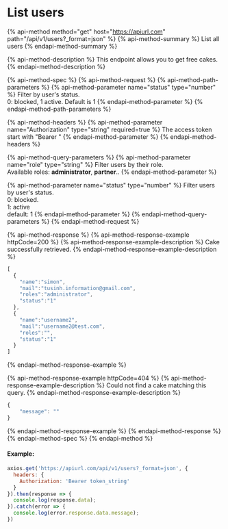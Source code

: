 # List users

{% api-method method="get" host="https://apiurl.com" path="/api/v1/users?\_format=json" %}
{% api-method-summary %}
List all users
{% endapi-method-summary %}

{% api-method-description %}
This endpoint allows you to get free cakes.
{% endapi-method-description %}

{% api-method-spec %}
{% api-method-request %}
{% api-method-path-parameters %}
{% api-method-parameter name="status" type="number" %}
Filter by user's status.  
0: blocked, 1 active. Default is 1
{% endapi-method-parameter %}
{% endapi-method-path-parameters %}

{% api-method-headers %}
{% api-method-parameter name="Authorization" type="string" required=true %}
The access token start with "Bearer "
{% endapi-method-parameter %}
{% endapi-method-headers %}

{% api-method-query-parameters %}
{% api-method-parameter name="role" type="string" %}
Filter users by their role.  
Available roles: **administrator**, **partner**..
{% endapi-method-parameter %}

{% api-method-parameter name="status" type="number" %}
Filter users by user's status.  
0: blocked.  
1: active  
default: 1
{% endapi-method-parameter %}
{% endapi-method-query-parameters %}
{% endapi-method-request %}

{% api-method-response %}
{% api-method-response-example httpCode=200 %}
{% api-method-response-example-description %}
Cake successfully retrieved.
{% endapi-method-response-example-description %}

```javascript
[
  {
    "name":"simon",
    "mail":"tusinh.information@gmail.com",
    "roles":"administrator",
    "status":"1"
  },
  {
    "name":"username2",
    "mail":"username2@test.com",
    "roles":"",
    "status":"1"
  }
]
```
{% endapi-method-response-example %}

{% api-method-response-example httpCode=404 %}
{% api-method-response-example-description %}
Could not find a cake matching this query.
{% endapi-method-response-example-description %}

```javascript
{
    "message": ""
}
```
{% endapi-method-response-example %}
{% endapi-method-response %}
{% endapi-method-spec %}
{% endapi-method %}

#### Example:

```javascript
axios.get('https://apiurl.com/api/v1/users?_format=json', {
  headers: {
    Authorization: 'Bearer token_string'
  }
}).then(response => {
  console.log(response.data);
}).catch(error => {
  console.log(error.response.data.message);
})
```



